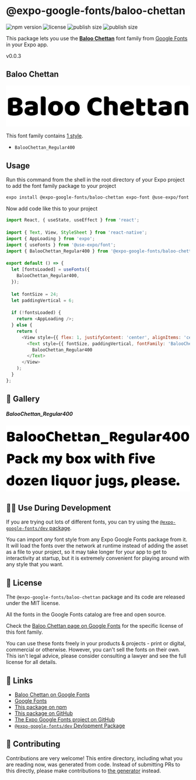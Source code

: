 # @expo-google-fonts/baloo-chettan

![npm version](https://flat.badgen.net/npm/v/@expo-google-fonts/baloo-chettan)
![license](https://flat.badgen.net/github/license/expo/google-fonts)
![publish size](https://flat.badgen.net/packagephobia/install/@expo-google-fonts/baloo-chettan)
![publish size](https://flat.badgen.net/packagephobia/publish/@expo-google-fonts/baloo-chettan)

This package lets you use the [**Baloo Chettan**](https://fonts.google.com/specimen/Baloo+Chettan) font family from [Google Fonts](https://fonts.google.com/) in your Expo app.

v0.0.3

## Baloo Chettan

![Baloo Chettan](./font-family.png)

This font family contains [1 style](#-gallery).

- `BalooChettan_Regular400`

## Usage

Run this command from the shell in the root directory of your Expo project to add the font family package to your project
```sh
expo install @expo-google-fonts/baloo-chettan expo-font @use-expo/font
```

Now add code like this to your project
```js
import React, { useState, useEffect } from 'react';

import { Text, View, StyleSheet } from 'react-native';
import { AppLoading } from 'expo';
import { useFonts } from '@use-expo/font';
import { BalooChettan_Regular400 } from '@expo-google-fonts/baloo-chettan';

export default () => {
  let [fontsLoaded] = useFonts({
    BalooChettan_Regular400,
  });

  let fontSize = 24;
  let paddingVertical = 6;

  if (!fontsLoaded) {
    return <AppLoading />;
  } else {
    return (
      <View style={{ flex: 1, justifyContent: 'center', alignItems: 'center' }}>
        <Text style={{ fontSize, paddingVertical, fontFamily: 'BalooChettan_Regular400' }}>
          BalooChettan_Regular400
        </Text>
      </View>
    );
  }
};

```

## 🔡 Gallery

##### BalooChettan_Regular400
![BalooChettan_Regular400](./5e430d6e47dbe9220996407624585cda368b6ce19a23c3f46844a06db3c0a679.ttf.png)


## 👩‍💻 Use During Development

If you are trying out lots of different fonts, you can try using the [`@expo-google-fonts/dev` package](https://github.com/expo/google-fonts/tree/master/font-packages/dev#readme).

You can import *any* font style from any Expo Google Fonts package from it. It will load the fonts
over the network at runtime instead of adding the asset as a file to your project, so it may take longer
for your app to get to interactivity at startup, but it is extremely convenient
for playing around with any style that you want.

## 📖 License

The `@expo-google-fonts/baloo-chettan` package and its code are released under the MIT license.

All the fonts in the Google Fonts catalog are free and open source.

Check the [Baloo Chettan page on Google Fonts](https://fonts.google.com/specimen/Baloo+Chettan) for the specific license of this font family.

You can use these fonts freely in your products & projects - print or digital, commercial or otherwise. However, you can't sell the fonts on their own. This isn't legal advice, please consider consulting a lawyer and see the full license for all details.

## 🔗 Links

- [Baloo Chettan on Google Fonts](https://fonts.google.com/specimen/Baloo+Chettan)
- [Google Fonts](https://fonts.google.com/)
- [This package on npm](https://www.npmjs.com/package/@expo-google-fonts/baloo-chettan)
- [This package on GitHub](https://github.com/expo/google-fonts/tree/master/font-packages/baloo-chettan)
- [The Expo Google Fonts project on GitHub](https://github.com/expo/google-fonts)
- [`@expo-google-fonts/dev` Devlopment Package](https://github.com/expo/google-fonts/tree/master/font-packages/dev)


## 🤝 Contributing

Contributions are very welcome! This entire directory, including what you are reading now, was generated from code. Instead of submitting PRs to this directly, please make contributions to [the generator](https://github.com/expo/google-fonts/tree/master/packages/generator) instead.
